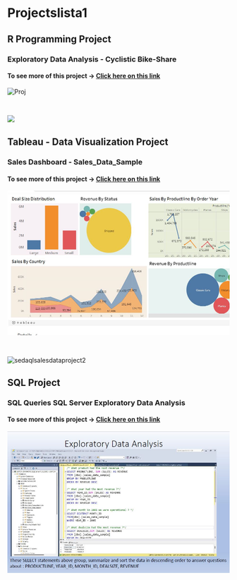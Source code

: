 # Projectslista1

## R Programming  Project

### Exploratory Data Analysis - Cyclistic Bike-Share 

#### To see more of this project -> [Click here on this link](https://www.kaggle.com/code/brigitei/case-study-data-analytics-v1)

![Proj](https://user-images.githubusercontent.com/143523078/269391987-16beb339-0446-4883-9daa-997457197a5d.JPG)

&nbsp;

![](https://user-images.githubusercontent.com/143523078/269396437-e6ed8bb8-1008-463b-9dce-87dd0ec7ba52.JPG)


## Tableau - Data Visualization  Project

###  Sales Dashboard - Sales_Data_Sample
#### To see more of this project -> [Click here on this link](https://public.tableau.com/app/profile/brigite.inevil)

![PROJECTB1](https://github.com/delbri8w/Resgimsprj1/blob/main/Dvizatableauproject1.JPG)

&nbsp;

![sedaqlsalesdataproject2](https://github.com/delbri8w/Projectslista1/assets/143523078/e6ed8bb8-1008-463b-9dce-87dd0ec7ba52)

## SQL Project

###  SQL Queries  SQL Server  Exploratory Data Analysis 

#### To see more of this project -> [Click here on this link](https://1drv.ms/b/s!Ag4Ghq9XPtYbhFRY9QDyGOjpJV_s?e=zkLf7Q)

![PROJECTC1](https://github.com/delbri8w/Resgimsprj1/blob/main/Sedaqlsalesdataproject1.JPG)
